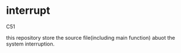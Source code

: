 # interrupt
C51

this repository store the source file(including main function) abuot the system interruption.
